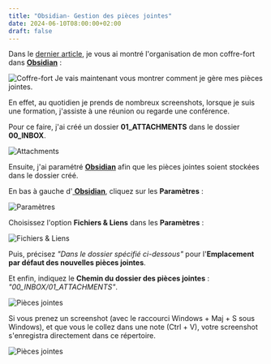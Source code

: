 ```yaml
---
title: "Obsidian- Gestion des pièces jointes"
date: 2024-06-10T08:00:00+02:00
draft: false
---
```

Dans le [dernier article](/posts/obsidian-la-methode-PARA), je vous ai montré l'organisation de mon coffre-fort dans <a target="_blank" href="https://obsidian.md/"> **Obsidian**</a> :

![Coffre-fort](/images/Pasted_image_20240531130253.png#center)
Je vais maintenant vous montrer comment je gère mes pièces jointes.

En effet, au quotidien je prends de nombreux screenshots, lorsque je suis une formation, j'assiste à une réunion ou regarde une conférence.

Pour ce faire, j'ai créé un dossier **01_ATTACHMENTS** dans le dossier **00_INBOX**.

![Attachments](/images/Pasted_image_20240610214225.png#center)

Ensuite, j'ai paramétré <a target="_blank" href="https://obsidian.md/"> **Obsidian**</a> afin que les pièces jointes soient stockées dans le dossier créé.

En bas à gauche d'<a target="_blank" href="https://obsidian.md/"> **Obsidian**</a>, cliquez sur les **Paramètres** :

![Paramètres](/images/Pasted_image_20240610214735.png#center)

Choisissez l'option **Fichiers & Liens** dans les **Paramètres** : 

![Fichiers & Liens](/images/Pasted_image_20240610214812.png#center)

Puis, précisez *"Dans le dossier spécifié ci-dessous"* pour l'**Emplacement par défaut des nouvelles pièces jointes**.

Et enfin, indiquez le **Chemin du dossier des pièces jointes** : *"00_INBOX/01_ATTACHMENTS"*.

![Pièces jointes](/images/Pasted_image_20240610214835.png#center)

Si vous prenez un screenshot (avec le raccourci Windows + Maj + S sous Windows), et que vous le collez dans une note (Ctrl + V), votre screenshot s'enregistra directement dans ce répertoire.

![Pièces jointes](/images/Pasted_image_20240610222056.png#center)